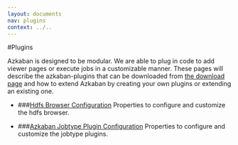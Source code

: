 ```yaml
---
layout: documents
nav: plugins
context: ../..
---
```

#Plugins

Azkaban is designed to be modular. We are able to plug in code to add viewer pages or
execute jobs in a customizable manner. These pages will describe the azkaban-plugins that
can be downloaded from [the download page](../../downloads.html) and how to extend
Azkaban by creating your own plugins or extending an existing one.

* ###[Hdfs Browser Configuration](./hdfsbrowser.html)
	Properties to configure and customize the hdfs browser.

* ###[Azkaban Jobtype Plugin Configuration](./jobtypeplugin.html)
	Properties to configure and customize the jobtype plugins.